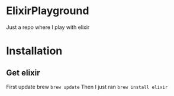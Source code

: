 # ElixirPlayground
Just a repo where I play with elixir

# Installation
## Get elixir
First update brew
`brew update`
Then I just ran
`brew install elixir`
